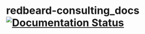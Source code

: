 <h1>
  <span>redbeard-consulting_docs</span>
  <a href='https://readthedocs.org/projects/redbeard-consulting-docs/badge/?version=latest'>
    <img src='https://readthedocs.org/projects/redbeard-consulting-docs/badge/?version=latest' alt='Documentation Status' />
  </a>
</h1>